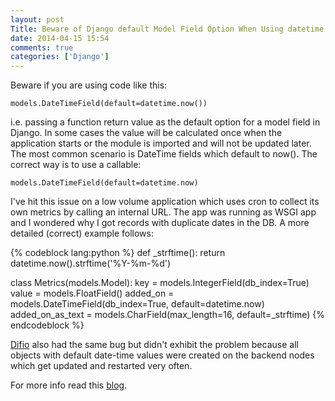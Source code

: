 ```yaml
---
layout: post
Title: Beware of Django default Model Field Option When Using datetime.now()
date: 2014-04-15 15:54
comments: true
categories: ['Django']
---
```


Beware if you are using code like this:

    models.DateTimeField(default=datetime.now())

i.e. passing a function return value as the default option for a model field in Django.
In some cases the value will be calculated once when the application starts or
the module is imported and will not be updated later. The most common scenario
is DateTime fields which default to now(). The correct way is to use a callable:


    models.DateTimeField(default=datetime.now)


I've hit this issue on a low volume application which uses cron to collect its own
metrics by calling an internal URL. The app was running as WSGI app and I wondered
why I got records with duplicate dates in the DB. A more detailed (correct) example follows:


{% codeblock lang:python %}
def _strftime():
    return datetime.now().strftime('%Y-%m-%d')

class Metrics(models.Model):
    key = models.IntegerField(db_index=True)
    value = models.FloatField()
    added_on = models.DateTimeField(db_index=True, default=datetime.now)
    added_on_as_text = models.CharField(max_length=16, default=_strftime)
{% endcodeblock %}


[Difio](http://www.dif.io) also had the same bug but didn't exhibit the problem
because all objects with default date-time values were created on the backend nodes
which get updated and restarted very often.

For more info read this
[blog](http://david.feinzeig.com/blog/2011/12/06/how-to-properly-set-a-default-value-for-a-datetimefield-in-django/).
